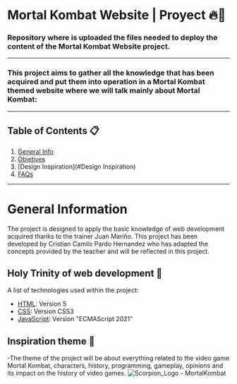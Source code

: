 # Mortal Kombat Website | Proyect   🔥👊
### Repository where is uploaded the files needed to deploy the content of the Mortal Kombat Website project.
---
### This project aims to gather all the knowledge that has been acquired and put them into operation in a Mortal Kombat themed website where we will talk mainly about Mortal Kombat:
---
## Table of Contents 📋
1. [General Info]()
2. [Objetives](#Objetives)
3. [Design Inspiration](#Design Inspiration)
4. [FAQs](#faqs)

---

# General Information
The project is designed to apply the basic knowledge of web development acquired thanks to the trainer Juan Mariño.
This project has been developed by Cristian Camilo Pardo Hernandez who has adapted the concepts provided by the teacher and will be reflected in this project.

## Holy Trinity of web development 🐲
A list of technologies used within the project:
* [HTML](https://lenguajehtml.com/): Version 5
* [CSS](https://lenguajecss.com/): Version CSS3​
* [JavaScript](https://lenguajejs.com/javascript/): Version "ECMAScript 2021"

## Inspiration theme 🤠
-The theme of the project will be about everything related to the video game Mortal Kombat, characters, history, programming, gameplay, opinions and its impact on the history of video games.
![Scorpion_Logo - MortalKombat](imgsReadme/inspiration.jpg)
